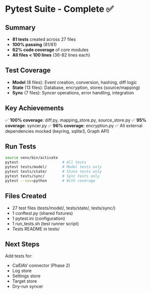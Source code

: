 # Pytest Suite - Complete ✅

## Summary
- **81 tests** created across 27 files
- **100% passing** (81/81)
- **62% code coverage** of core modules
- **All files < 100 lines** (36-82 lines each)

## Test Coverage
- **Model** (8 files): Event creation, conversion, hashing, diff logic
- **State** (13 files): Database, encryption, stores (source/mapping)
- **Sync** (7 files): Syncer operations, error handling, integration

## Key Achievements
✅ **100% coverage**: diff.py, mapping_store.py, source_store.py
✅ **95% coverage**: syncer.py
✅ **96% coverage**: encryption.py
✅ All external dependencies mocked (keyring, sqlite3, Graph API)

## Run Tests
```bash
source venv/bin/activate
pytest                    # All tests
pytest tests/model/       # Model tests only
pytest tests/state/       # State tests only
pytest tests/sync/        # Sync tests only
pytest --cov=python       # With coverage
```

## Files Created
- 27 test files (tests/model/, tests/state/, tests/sync/)
- 1 conftest.py (shared fixtures)
- 1 pytest.ini (configuration)
- 1 run_tests.sh (test runner script)
- Tests README in tests/

## Next Steps
Add tests for:
- CalDAV connector (Phase 2)
- Log store
- Settings store
- Target store
- Dry-run syncer
